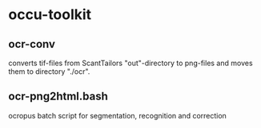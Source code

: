 # occu-toolkit
## ocr-conv
converts tif-files from ScantTailors "out"-directory to png-files and moves them to directory "./ocr".
## ocr-png2html.bash
ocropus batch script for segmentation, recognition and correction
